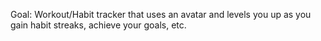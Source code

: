 

Goal: Workout/Habit tracker that uses an avatar and levels you up as you gain habit streaks, achieve your goals, etc.  



